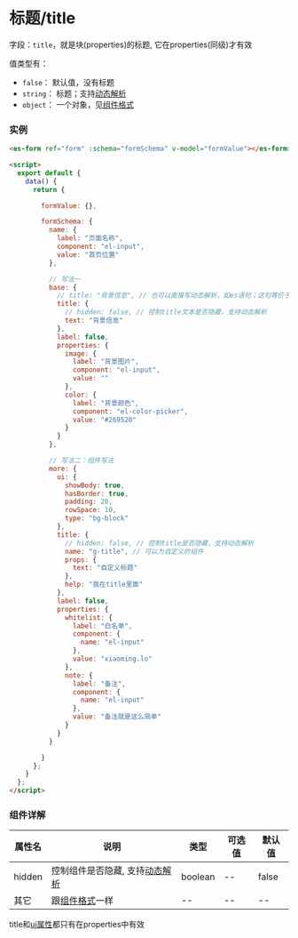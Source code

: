 # 标题/title

字段：`title`，就是块(properties)的标题, 它在properties(同级)才有效

值类型有：
- `false`： 默认值，没有标题
- `string`： 标题；支持[动态解析](./parse.md)
- `object`： 一个对象，见[组件格式](./com-format.md)

### 实例
<ClientOnly>
  <demo-block hash="#/title">

  ```html
  <es-form ref="form" :schema="formSchema" v-model="formValue"></es-form>

  <script>
    export default {
      data() {
        return {

          formValue: {},

          formSchema: {
            name: {
              label: "页面名称",
              component: "el-input",
              value: "首页位置"
            },

            // 写法一
            base: {
              // title: "背景信息", // 也可以直接写动态解析，如es语句；这句等价于下面
              title: {
                // hidden: false, // 控制title文本是否隐藏，支持动态解析
                text: "背景信息"
              },
              label: false,
              properties: {
                image: {
                  label: "背景图片",
                  component: "el-input",
                  value: ""
                },
                color: {
                  label: "背景颜色",
                  component: "el-color-picker",
                  value: "#269520"
                }
              }
            },

            // 写法二：组件写法
            more: {
              ui: {
                showBody: true,
                hasBorder: true,
                padding: 20,
                rowSpace: 10,
                type: "bg-block"
              },
              title: {
                // hidden: false, // 控制title是否隐藏，支持动态解析
                name: "g-title", // 可以为自定义的组件
                props: {
                  text: "自定义标题"
                },
                help: "我在title里面"
              },
              label: false,
              properties: {
                whitelist: {
                  label: "白名单",
                  component: {
                    name: "el-input"
                  },
                  value: "xiaoming.lo"
                },
                note: {
                  label: "备注",
                  component: {
                    name: "el-input"
                  },
                  value: "备注就是这么简单"
                }
              }
            }

          }
        };
      }
    };
  </script>
  ```
  </demo-block>
</ClientOnly>

### 组件详解

| 属性名 | 说明 | 类型 | 可选值| 默认值
| -- | -- | -- | -- | -- 
| hidden | 控制组件是否隐藏, 支持[动态解析](./parse.md) | boolean | -- | false
| 其它 | 跟[组件格式](./com-format.md)一样 | -- | -- | --

title和[ui属性](./settings.md#ui属性)都只有在properties中有效

